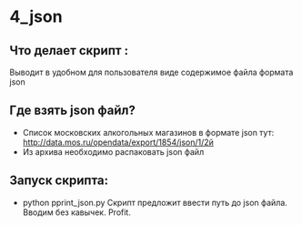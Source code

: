 # 4_json
## Что делает скрипт :
Выводит в удобном для пользователя виде содержимое файла формата json
## Где взять json файл?
* Список московских алкогольных магазинов в формате json тут: http://data.mos.ru/opendata/export/1854/json/1/2й
* Из архива необходимо распаковать json файл

## Запуск скрипта:
* python pprint_json.py
Скрипт предложит ввести путь до json файла. Вводим без кавычек.
Profit.
